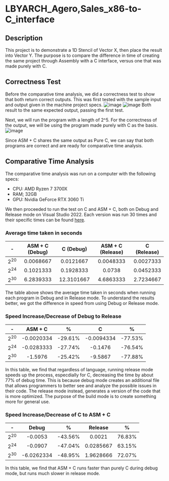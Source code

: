 # LBYARCH_Agero,Sales_x86-to-C_interface
## Description
This project is to demonstrate a 1D Stencil of Vector X, then place the result into Vector Y. The purpose is to compare the difference in time of creating the same project through Assembly with a C interface, versus one that was made purely with C.

## Correctness Test
Before the comparative time analysis, we did a correctness test to show that both return correct outputs. This was first tested with the sample input and output given in the machine project specs. 
![image](https://github.com/GeckoJnlx3/LBYARCH_Agero-Sales_x86-to-C_interface/assets/103810781/7cded45a-69f8-4b93-a31a-5d768c32b14c)
![image](https://github.com/GeckoJnlx3/LBYARCH_Agero-Sales_x86-to-C_interface/assets/103810781/0eefbf65-edf2-490b-a287-0c003c90da0f)
Both result to the same expected output, passing the first test.

Next, we will run the program with a length of 2^5. For the correctness of the output, we will be using the program made purely with C as the basis.
![image](https://github.com/GeckoJnlx3/LBYARCH_Agero-Sales_x86-to-C_interface/assets/103810781/193dd6b2-db21-4300-9e07-14c538284447)

Since ASM + C shares the same output as Pure C, we can say that both programs are correct and are ready for comparative time analysis.

## Comparative Time Analysis
The comparative time analysis was run on a computer with the following specs: 
- CPU: AMD Ryzen 7 3700X
- RAM; 32GB
- GPU: Nvidia GeForce RTX 3060 Ti

We then proceeded to run the test on C and ASM + C, both on Debug and Release mode on Visual Studio 2022. Each version was run 30 times and their specific times can be found [here](https://docs.google.com/spreadsheets/d/1ZAmcgKvASDndtUG3vLrm9TzxIHdt-4p7xKA2H_4wb4c/edit?usp=sharing). 

### Average time taken in seconds 

| - | ASM + C	(Debug) | C	(Debug) | ASM + C	(Release) | C (Release) |
| --- | :---: | :---: | :---: | :---: |
| 2<sup>20</sup>	| 0.0068667	| 0.0121667	| 0.0048333	| 0.0027333   |
| 2<sup>24</sup>	| 0.1021333	| 0.1928333	| 0.0738	| 0.0452333   |
| 2<sup>30</sup>	| 6.2839333	| 12.3101667 |	4.6863333 |	2.7234667 |

The table above shows the average time taken in seconds when running each program in Debug and in Release mode. To understand the results better, we got the difference in speed from using Debug or Release mode.

### Speed Increase/Decrease of Debug to Release				
| - | ASM + C | % | C | % |
| --- | :---: | :---: | :---: | :---: |
| 2<sup>20</sup>	| -0.0020334	| -29.61%	| -0.0094334	| -77.53%
| 2<sup>24</sup>	| -0.0283333	| -27.74%	| -0.1476	| -76.54% 
| 2<sup>30</sup> | -1.5976	| -25.42%	| -9.5867	| -77.88%

In this table, we find that regardless of language, running release mode speeds up the process, especdially for C, decreasing the time by about 77% of debug time. This is because debug mode creates an additional file that allows programmers to better see and analyze the possible issues in their code. The release mode instead, generates a version of the code that is more optimized. The purpose of the build mode is to create something more for general use.
				
###  Speed Increase/Decrease of C to ASM + C				
| - | Debug	| % |	Release	| % |
| --- | :---: | :---: | :---: | :---: |
| 2<sup>20</sup>	| -0.0053	| -43.56%	| 0.0021	| 76.83%
| 2<sup>24</sup>	| -0.0907	| -47.04%	| 0.0285667	| 63.15%
| 2<sup>30</sup>	| -6.0262334	| -48.95%	| 1.9628666	| 72.07%

In this table, we find that ASM + C runs faster than purely C during debug mode, but runs much slower in release mode.

